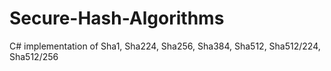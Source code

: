 # Secure-Hash-Algorithms
C# implementation of Sha1, Sha224, Sha256, Sha384, Sha512, Sha512/224, Sha512/256
